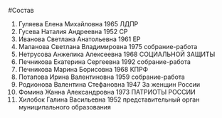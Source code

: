#Состав
1. Гуляева Елена Михайловна 1965 ЛДПР
2. Гусева Наталия Андреевна 1952 СР
3. Иванова Светлана Анатольевна 1961 ЕР
4. Маланова Светлана Владимировна 1975 собрание-работа
5. Нетрусова Анжелика Алексеевна 1968 СОЦИАЛЬНОЙ ЗАЩИТЫ
6. Печникова Екатерина Сергеевна 1992 собрание-работа
7. Печникова Марина Борисовна 1968 КПРФ
8. Потапова Ирина Валентиновна 1959 собрание-работа
9. Родионова Валентина Стефановна 1947 За женщин России
10. Фомина Жанна Александровна 1973 ПАТРИОТЫ РОССИИ
11. Хилобок Галина Васильевна 1952 представительный орган муниципального образования
